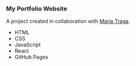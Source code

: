 ### My Portfolio Website

A project created in collaboration with <a href="https://github.com/MariaTraga/">Maria Traga</a>.

<ul>
    <li>HTML</li>
    <li>CSS</li>
    <li>JavaScript</li>
    <li>React</li>
    <li>GitHub Pages</li>
</ul>
